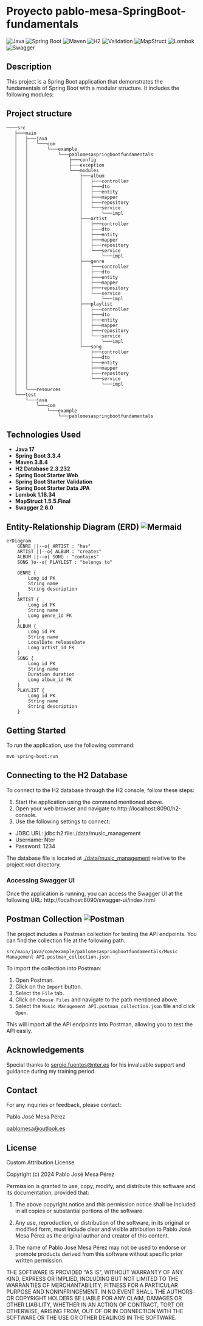 # Proyecto pablo-mesa-SpringBoot-fundamentals

![Java](https://img.shields.io/badge/Java-17-%23FFA500?labelColor=blue)
![Spring Boot](https://img.shields.io/badge/Spring%20Boot-3.3.4-6DB33F?logo=spring-boot)
![Maven](https://img.shields.io/badge/Maven-3.8.4-purple?logo=apache-maven&logoColor=orange)
![H2](https://img.shields.io/badge/H2-2.3.232-007396)
![Validation](https://img.shields.io/badge/Validation-2.0.1.Final-85EA2D)
![MapStruct](https://img.shields.io/badge/MapStruct-1.5.5.Final-orange)
![Lombok](https://img.shields.io/badge/Lombok-1.18.34-f80000)
![Swagger](https://img.shields.io/badge/Swagger-2.6.0-85EA2D?logo=swagger)

## Description

This project is a Spring Boot application that demonstrates the fundamentals of Spring Boot with a modular structure. It
includes the following modules:

## Project structure

```
────src
   ├───main
   │   ├───java
   │   │   └───com
   │   │       └───example
   │   │           └───pablomesaspringbootfundamentals
   │   │               ├───config
   │   │               ├───exception
   │   │               └───modules
   │   │                   ├───album
   │   │                   │   ├───controller
   │   │                   │   ├───dto
   │   │                   │   ├───entity
   │   │                   │   ├───mapper
   │   │                   │   ├───repository
   │   │                   │   └───service
   │   │                   │       └───impl
   │   │                   ├───artist
   │   │                   │   ├───controller
   │   │                   │   ├───dto
   │   │                   │   ├───entity
   │   │                   │   ├───mapper
   │   │                   │   ├───repository
   │   │                   │   └───service
   │   │                   │       └───impl
   │   │                   ├───genre
   │   │                   │   ├───controller
   │   │                   │   ├───dto
   │   │                   │   ├───entity
   │   │                   │   ├───mapper
   │   │                   │   ├───repository
   │   │                   │   └───service
   │   │                   │       └───impl
   │   │                   ├───playlist
   │   │                   │   ├───controller
   │   │                   │   ├───dto
   │   │                   │   ├───entity
   │   │                   │   ├───mapper
   │   │                   │   ├───repository
   │   │                   │   └───service
   │   │                   │       └───impl
   │   │                   └───song
   │   │                       ├───controller
   │   │                       ├───dto
   │   │                       ├───entity
   │   │                       ├───mapper
   │   │                       ├───repository
   │   │                       └───service
   │   │                           └───impl
   │   └───resources
   └───test
       └───java
           └───com
               └───example
                   └───pablomesaspringbootfundamentals
   ```

## Technologies Used

- **Java 17**
- **Spring Boot 3.3.4**
- **Maven 3.8.4**
- **H2 Database 2.3.232**
- **Spring Boot Starter Web**
- **Spring Boot Starter Validation**
- **Spring Boot Starter Data JPA**
- **Lombok 1.18.34**
- **MapStruct 1.5.5.Final**
- **Swagger 2.6.0**

## Entity-Relationship Diagram (ERD) ![Mermaid](https://img.shields.io/badge/Mermaid-white?logo=mermaid)

```mermaid
erDiagram
    GENRE ||--o{ ARTIST : "has"
    ARTIST ||--o{ ALBUM : "creates"
    ALBUM ||--o{ SONG : "contains"
    SONG }o--o{ PLAYLIST : "belongs to"
    
    GENRE {
        Long id PK
        String name
        String description
    }
    ARTIST {
        Long id PK
        String name
        Long genre_id FK
    }
    ALBUM {
        Long id PK
        String name
        LocalDate releaseDate
        Long artist_id FK
    }
    SONG {
        Long id PK
        String name
        Duration duration
        Long album_id FK
    }
    PLAYLIST {
        Long id PK
        String name
        String description
    }
```


## Getting Started

To run the application, use the following command:

```bash
mvn spring-boot:run
```

## Connecting to the H2 Database

To connect to the H2 database through the H2 console, follow these steps:

1. Start the application using the command mentioned above.
2. Open your web browser and navigate to http://localhost:8090/h2-console.
3. Use the following settings to connect:

- JDBC URL: jdbc:h2:file:./data/music_management
- Username: Nter
- Password: 1234

The database file is located at [./data/music_management](./data/music_management) relative to the project root
directory.

### Accessing Swagger UI

Once the application is running, you can access the Swagger UI at the following URL:
http://localhost:8090/swagger-ui/index.html


## Postman Collection ![Postman](https://img.shields.io/badge/Postman-white?logo=postman)

The project includes a Postman collection for testing the API endpoints. You can find the collection file at the following path:

`src/main/java/com/example/pablomesaspringbootfundamentals/Music Management API.postman_collection.json`

To import the collection into Postman:

1. Open Postman.
2. Click on the `Import` button.
3. Select the `File` tab.
4. Click on `Choose Files` and navigate to the path mentioned above.
5. Select the `Music Management API.postman_collection.json` file and click `Open`.

This will import all the API endpoints into Postman, allowing you to test the API easily.


## Acknowledgements

Special thanks to [sergio.fuentes@nter.es](mailto:) for his invaluable support and guidance during my training period.

## Contact
For any inquiries or feedback, please contact:

Pablo José Mesa Pérez

[pablomesa@outlook.es](mailto:)

## License

Custom Attribution License

Copyright (c) 2024 Pablo José Mesa Pérez

Permission is granted to use, copy, modify, and distribute this software and its documentation, provided that:

1. The above copyright notice and this permission notice shall be included in all copies or substantial portions of the software.

2. Any use, reproduction, or distribution of the software, in its original or modified form, must include clear and visible attribution to Pablo José Mesa Pérez as the original author and creator of this content.

3. The name of Pablo José Mesa Pérez may not be used to endorse or promote products derived from this software without specific prior written permission.

THE SOFTWARE IS PROVIDED "AS IS", WITHOUT WARRANTY OF ANY KIND, EXPRESS OR IMPLIED, INCLUDING BUT NOT LIMITED TO THE WARRANTIES OF MERCHANTABILITY, FITNESS FOR A PARTICULAR PURPOSE AND NONINFRINGEMENT. IN NO EVENT SHALL THE AUTHORS OR COPYRIGHT HOLDERS BE LIABLE FOR ANY CLAIM, DAMAGES OR OTHER LIABILITY, WHETHER IN AN ACTION OF CONTRACT, TORT OR OTHERWISE, ARISING FROM, OUT OF OR IN CONNECTION WITH THE SOFTWARE OR THE USE OR OTHER DEALINGS IN THE SOFTWARE.
```